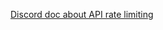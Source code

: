 [Discord doc about API rate limiting](https://github.com/discord/discord-api-docs/blob/26212e075cdd08e9ef8957612190376741a1f5d1/docs/topics/Rate_Limits.md)
